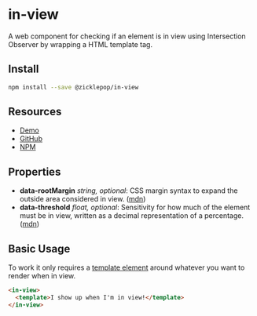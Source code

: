 # in-view

A web component for checking if an element is in view using Intersection Observer by wrapping a HTML template tag.

## Install

```sh
npm install --save @zicklepop/in-view
```

## Resources

- [Demo](http://zicklepop.github.io/in-view/demo.html)
- [GitHub](https://github.com/zicklepop/in-view)
- [NPM](https://www.npmjs.com/package/@zicklepop/in-view)

## Properties

- **data-rootMargin** _string, optional_: CSS margin syntax to expand the outside area considered in view. ([mdn](https://developer.mozilla.org/en-US/docs/Web/API/IntersectionObserver/rootMargin))
- **data-threshold** _float, optional_: Sensitivity for how much of the element must be in view, written as a decimal representation of a percentage. ([mdn](https://developer.mozilla.org/en-US/docs/Web/API/IntersectionObserver/thresholds))

## Basic Usage

To work it only requires a [template element](https://developer.mozilla.org/en-US/docs/Web/HTML/Element/template) around whatever you want to render when in view.

```html
<in-view>
  <template>I show up when I'm in view!</template>
</in-view>
```
